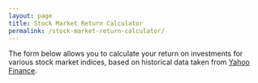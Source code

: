 ```yaml
---
layout: page
title: Stock Market Return Calculator
permalink: /stock-market-return-calculator/
---
```


The form below allows you to calculate your return on investments for various stock market indices, based on historical data taken from [Yahoo Finance](https://finance.yahoo.com/).
